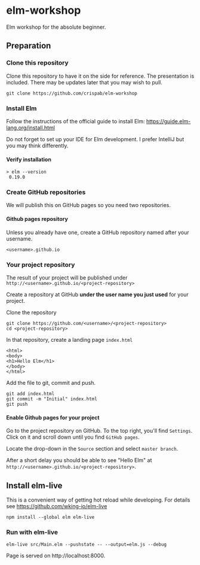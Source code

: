 # elm-workshop
Elm workshop for the absolute beginner.

## Preparation

### Clone this repository

Clone this repository to have it on the side for reference. The presentation 
is included. There may be updates later that you may wish to pull.

```
git clone https://github.com/crispab/elm-workshop
```

### Install Elm

Follow the instructions of the official guide to install 
Elm: https://guide.elm-lang.org/install.html

Do not forget to set up your IDE for Elm development. I prefer
IntelliJ but you may think differently.

#### Verify installation
```
> elm --version
 0.19.0
```

### Create GitHub repositories

We will publish this on GitHub pages so you need two repositories.

#### Github pages repository

Unless you already have one, create a GitHub repository named
after your username.

`<username>.github.io`

### Your project repository

The result of your project will be published under 
`http://<username>.github.io/<project-repository>`

Create a repository at GitHub **under the user name you just used** 
for your project. 

Clone the repository
```
git clone https://github.com/<username>/<project-repository>
cd <project-repository>
```

In that repository, create a landing page `index.html`
```
<html>
<body>
<h1>Hello Elm</h1>
</body>
</html>
```
Add the file to git, commit and push.

```
git add index.html
git commit -m "Initial" index.html
git push
```

#### Enable Github pages for your project

Go to the project repository on GitHub. 
To the top right, you'll find `Settings`.
Click on it and scroll down until you find `GitHub pages`. 

Locate the drop-down in the `Source` section and select
`master branch`.

After a short delay you should be able to see "Hello Elm"
at `http://<username>.github.io/<project-repository>`.


## Install elm-live

This is a convenient way of getting hot reload while 
developing. For details see https://github.com/wking-io/elm-live

`npm install --global elm elm-live` 

### Run with elm-live

`elm-live src/Main.elm --pushstate -- --output=elm.js --debug`

Page is served on http://localhost:8000.
